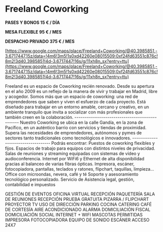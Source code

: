 # Freeland Coworking

**PASES Y BONOS 15 € / DÍA**

**MESA FLEXIBLE 95 € / MES**

**DESPACHO PRIVADO 375 € / MES**

[https://www.google.com/maps/place/Freeland+Coworking/@40.3985851,-3.6717447,15z/data=!4m6!3m5!1s0xd42260e08015509:0xf24fd63551c876c!8m2!3d40.3985851!4d-3.6717447!16s/g/11xh8n_sx?entry=ttu](https://www.google.com/maps/place/Freeland+Coworking/@40.3985851,-3.6717447,15z/data=!4m6!3m5!1s0xd42260e08015509:0xf24fd63551c876c!8m2!3d40.3985851!4d-3.6717447!16s/g/11xh8n_sx?entry=ttu)

Freeland es un espacio de Coworking recién renovado. Desde su apertura en el año 2009 es un reflejo de la manera de vivir y trabajar en Madrid, libre y acogedor. Somos más que un espacio de coworking: una red de emprendedores que saben y viven el esfuerzo de cada proyecto. Está diseñado para trabajar en un entorno amable, cercano y creativo, en un ambiente tranquilo que invita a socializar con más profesionales que también creen en la colaboración. ------------------------------------------------- Nuestro Coworking se ubica en la calle Gandía, en la zona de Pacífico, en un auténtico barrio con servicios y tiendas de proximidad. Supera las necesidades de emprendedores, autónomos y pymes de sectores tanto tradicionales como tecnológicos e innovadores. ------------------------------------ Podrás encontrar: Puestos de coworking flexibles y fijos. Espacios de trabajo para equipos con distintos niveles de privacidad. Salas de reuniones y streaming equipadas con sistemas de vídeo y audioconferencia. Internet por WiFi6 y Ethernet de alta disponibilidad gracias al balanceo de varias fibras ópticas. Impresora, escáner, fotocopiadora, pantallas, teclados y ratones, flipchart, taquillas, limpieza... Office con microondas, nevera, café y té Soporte y asesoramiento tecnológico personalizado. Servicio de Asistencia legal, gestión, contabilidad e impuestos

GESTIÓN DE EVENTOS OFICINA VIRTUAL RECEPCIÓN PAQUETERÍA SALA DE REUNIONES RECEPCIÓN PRUEBA GRATUITA PIZARRA / FLIPCHART PROYECTOR TV USO DE DIRECCIÓN PARKING COCINA CATERING CAFÉ DE CORTESÍA AIRE ACONDICIONADO ALARMA DOMICILIACIÓN FISCAL DOMICILIACIÓN SOCIAL INTERNET + WIFI MASCOTAS PERMITIDAS IMPRESORA FOTOCOPIADORA EQUIPO DE SONIDO ESCÁNER ACCESO 24X7